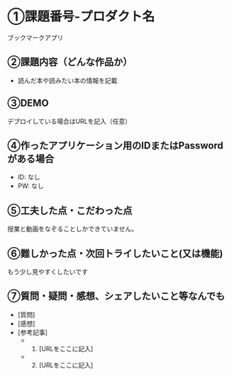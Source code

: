 # ①課題番号-プロダクト名

ブックマークアプリ

## ②課題内容（どんな作品か）

- 読んだ本や読みたい本の情報を記載

## ③DEMO

デプロイしている場合はURLを記入（任意）

## ④作ったアプリケーション用のIDまたはPasswordがある場合

- ID: なし
- PW: なし

## ⑤工夫した点・こだわった点
授業と動画をなぞることしかできていません。
  

## ⑥難しかった点・次回トライしたいこと(又は機能)
もう少し見やすくしたいです

## ⑦質問・疑問・感想、シェアしたいこと等なんでも

- [質問]
- [感想]
- [参考記事]
  - 1. [URLをここに記入]
  - 2. [URLをここに記入]